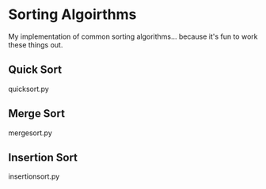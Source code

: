 # Sorting Algoirthms

My implementation of common sorting algorithms... because it's fun to work these things out.

## Quick Sort

quicksort.py

## Merge Sort

mergesort.py

## Insertion Sort

insertionsort.py
